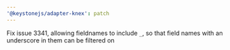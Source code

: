 ```yaml
---
'@keystonejs/adapter-knex': patch
---
```


Fix issue 3341, allowing fieldnames to include `_`, so that field names with an underscore in them can be filtered on
